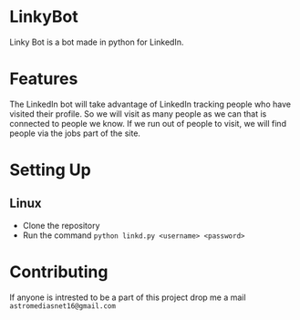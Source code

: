 # LinkyBot
Linky Bot is a bot made in python for LinkedIn.
# Features
The LinkedIn bot will take advantage of LinkedIn tracking people who have visited their profile.
So we will visit as many people as we can that is connected to people we know. 
If we run out of people to visit, we will find people via the jobs part of the site.

# Setting Up
## Linux 
 * Clone the repository  
 * Run the command ```python linkd.py <username> <password>```
 
 # Contributing 
   If anyone is intrested to be a part of this project drop me a mail ```astromediasnet16@gmail.com```
